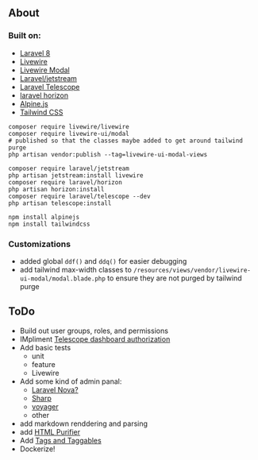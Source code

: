 
## About

### Built on:
  * [Laravel 8](https://laravel.com/docs/8.x/)
  * [Livewire](https://laravel-livewire.com/)
  * [Livewire Modal](https://github.com/livewire-ui/modal/)
  * [Laravel/jetstream](https://jetstream.laravel.com/2.x/introduction.html)
  * [Laravel Telescope](https://laravel.com/docs/8.x/telescope)
  * [laravel horizon](https://laravel.com/docs/8.x/horizon)
  * [Alpine.js](https://github.com/alpinejs/alpine/)
  * [Tailwind CSS](https://tailwindcss.com/)

```
composer require livewire/livewire
composer require livewire-ui/modal
# published so that the classes maybe added to get around tailwind purge
php artisan vendor:publish --tag=livewire-ui-modal-views

composer require laravel/jetstream
php artisan jetstream:install livewire
composer require laravel/horizon
php artisan horizon:install
composer require laravel/telescope --dev
php artisan telescope:install

npm install alpinejs
npm install tailwindcss
```

### Customizations
* added global `ddf()` and `ddq()` for easier debugging
* add tailwind max-width classes to `/resources/views/vendor/livewire-ui-modal/modal.blade.php` to ensure they are not purged by tailwind purge

## ToDo
* Build out user groups, roles, and permissions
* IMpliment [Telescope dashboard authorization](https://laravel.com/docs/8.x/telescope#dashboard-authorization)
* Add basic tests
  * unit
  * feature
  * Livewire
* Add some kind of admin panal: 
  * [Laravel Nova?](https://nova.laravel.com/)
  * [Sharp](https://github.com/code16/sharp)
  * [voyager](https://github.com/the-control-group/voyager)
  * other
* add markdown renddering and parsing
* add [HTML Purifier](http://htmlpurifier.org/)
* Add [Tags and Taggables](https://github.com/spatie/laravel-tags)
* Dockerize!
